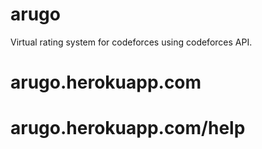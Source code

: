 # arugo
Virtual rating system for codeforces using codeforces API.

# arugo.herokuapp.com
# arugo.herokuapp.com/help